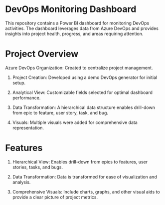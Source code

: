# DevOps Monitoring Dashboard
This repository contains a Power BI dashboard for monitoring DevOps activities. The dashboard leverages data from Azure DevOps and provides insights into project health, progress, and areas requiring attention.

# Project Overview
Azure DevOps Organization: Created to centralize project management.

  1. Project Creation: Developed using a demo DevOps generator for initial setup.

  2. Analytical View: Customizable fields selected for optimal dashboard performance.

  3. Data Transformation: A hierarchical data structure enables drill-down from epic to feature, user story, task, and bug.

  4. Visuals: Multiple visuals were added for comprehensive data representation.

# Features
  1. Hierarchical View: Enables drill-down from epics to features, user stories, tasks, and bugs.

  2. Data Transformation: Data is transformed for ease of visualization and analysis.

  3. Comprehensive Visuals: Include charts, graphs, and other visual aids to provide a clear picture of project metrics.
